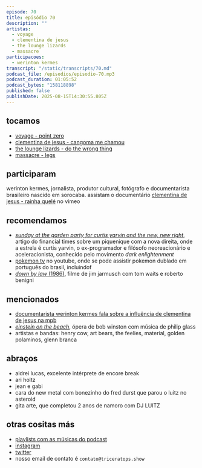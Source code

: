 ```yaml
---
episode: 70
title: episódio 70
description: ""
artistas:
  - voyage
  - clementina de jesus
  - the lounge lizards
  - massacre
participacoes:
  - werinton kermes
transcript: "/static/transcripts/70.md"
podcast_file: /episodios/episodio-70.mp3
podcast_duration: 01:05:52
podcast_bytes: "158118898"
published: false
publishDate: 2025-08-15T14:30:55.805Z
---
```

## tocamos
* [voyage - point zero](https://www.youtube.com/watch?v=Oo6JdRIaPdU)
* [clementina de jesus - cangoma me chamou](https://www.youtube.com/watch?v=7J94KoUiNyI)
* [the lounge lizards - do the wrong thing](https://www.youtube.com/watch?v=PMxSTfA2OiI)
* [massacre - legs](https://www.youtube.com/watch?v=-oItOoUJ-68)

## participaram
werinton kermes, jornalista, produtor cultural, fotógrafo e documentarista brasileiro nascido em sorocaba. assistam o documentário [clementina de jesus - rainha quelé](https://vimeo.com/channels/1555899/301702668) no vimeo

## recomendamos
* [*sunday at the garden party for curtis yarvin and the new, new right*](https://archive.ph/2025.08.08-102446/https://www.ft.com/content/0e244103-80e8-4acc-9262-d6a45bbbaf14), artigo do financial times sobre um piquenique com a nova direita, onde a estrela é curtis yarvin, o ex-programador e filósofo neoreacionário e aceleracionista, conhecido pelo movimento *dark enlightenment*
* [pokemon tv](https://www.youtube.com/@OfficialPoke%CC%81monTV) no youtube, onde se pode assistir pokemon dublado em português do brasil, incluindof
* [*down by law* (1986)](https://www.imdb.com/title/tt0090967/), filme de jim jarmusch com tom waits e roberto benigni

## mencionados
* [documentarista werinton kermes fala sobre a influência de clementina de jesus na mpb](https://blogs.opovo.com.br/discografia/2018/11/08/documentarista-werinton-kermes-fala-sobre-a-influencia-de-clementina-de-jesus-na-mpb/)
* [*einstein on the beach*](https://en.wikipedia.org/wiki/Einstein_on_the_Beach), ópera de bob winston com música de philip glass
* artistas e bandas: henry cow, art bears, the feelies, material, golden polaminos, glenn branca

## abraços
* aldrei lucas, excelente intérprete de encore break
* ari holtz
* jean e gabi
* cara do new metal com bonezinho do fred durst que parou o luitz no asteroid
* gita arte, que completou 2 anos de namoro com DJ LUITZ

## otras cositas más
* [playlists com as músicas do podcast](https://www.triceratops.show/playlists/)
* [instagram](https://www.instagram.com/triceratops.show/)
* [twitter](https://twitter.com/TriceratopsShow/)
* nosso email de contato é `contato@triceratops.show`

